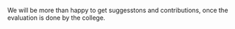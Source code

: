 We will be more than happy to get suggesstons and contributions, once the evaluation is done by the college.
